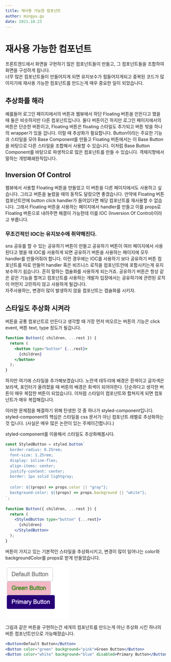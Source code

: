 ```yaml
---
title: 재사용 가능한 컴포넌트
author: mingyu.gu
date: 2021.10.23
---
```


# 재사용 가능한 컴포넌트

프론트엔드에서 화면을 구현하기 많은 컴포넌트들이 만들고, 그 컴포넌트들을 조합하여 화면을 구성하게 됩니다.  
너무 많은 컴포넌트들이 만들어지게 되면 유지보수가 힘들어지게되고 중복된 코드가 많아지기에 재사용 가능한 컴포넌트를 만드는게 매우 중요한 일이 되었습니다.

## 추상화를 해라

예를들어 로그인 페이지에서의 버튼과 웹뷰에서 하단 Floating 버튼을 만든다고 했을 때 둘은 비슷하지만 다른 컴포넌트입니다.
둘다 버튼이긴 하지만 로그인 페이지에서의 버튼은 단순한 버튼이고, Floating 버튼은 floating 스타일도 추가되고 버튼 밖을 하나의 wrapper가 있을 겁니다.
이럴 때 추상화가 필요합니다. Button이라는 주요한 기능과 스타일을 모아 Base Component를 만들고 Floating 버튼에서는 이 Base Button을 바탕으로 다른 스타일을 조합해서 사용할 수 있습니다.
이처럼 Base Button Component를 바탕으로 파생적으로 많은 컴포넌트를 만들 수 있습니다. 객체지향에서 말하는 개방폐쇄원칙입니다.

## Inversion Of Control

웹뷰에서 사용할 Floating 버튼을 만들었고 이 버튼을 다른 페이지에서도 사용하고 싶습니다. 그리고 버튼을 눌렸을 때의 동작도 달랐으면 좋겠습니다.
만약에 Floating 버튼 컴포넌트안에 button click handler가 들어있다면 해당 컴포넌트를 재사용할 수 없습니다.
그래서 Floating 버튼을 사용하는 페이지에서 handler를 만들고 이를 props로 Floating 버튼으로 내려주면 해결이 가능한데 이를 IOC (Inversion Of Control)이라고 부릅니다.

### 무조건적인 IOC는 유지보수에 취약해진다.

sns 공유를 할 수 있는 공유하기 버튼이 만들고 공유하기 버튼이 여러 페이지에서 사용된다고 했을 때 IOC를 사용하게 되면 공유하기 버튼을 사용하는 페이지에 모두 handler를 만들어줘야 합니다.
이런 경우에는 IOC를 사용하기 보다 공유하기 버튼 컴포넌트를 따로 만들어 handler 혹은 비즈니스 로직을 컴포넌트안에 포함시키는게 유지보수하기 쉽습니다. 흔히 말하는 캡슐화를 사용하게 되는거죠.
공유하기 버튼은 항상 같은 같은 기능을 할꺼고 컴포넌트를 사용하는 개발자 입장에서는 공유하기에 관련된 로직이 어떤지 고민하지 않고 사용하게 될겁니다.  
자주사용하는, 변경이 많이 발생하지 않을 컴포넌트는 캡슐화를 시키자.

## 스타일도 추상화 시켜라

버튼을 공통 컴포넌트로 만든다고 생각할 때 가장 먼저 떠오르는 버튼의 기능은 click event, 버튼 text, type 정도가 될겁니다.

```jsx
function Button({ children, ...rest }) {
  return (
    <button type="button" {...rest}>
      {children}
    </button>
  );
}
```

하지만 여기에 스타일을 추가해보겠습니다.
노란색 테두리에 배경은 흰색이고 글자색은 보라색, 포인터가 올려졌을 때 버튼의 배경은 회색이 되어야한다.
단순하다고 생각한 버튼이 매우 복잡한 버튼이 되었습니다.
이처럼 스타일이 컴포넌트와 합쳐지게 되면 컴포넌트가 매우 복잡해집니다.

이러한 문제점을 해결하기 위해 탄생한 것 중 하나가 styled-component입니다.
styled-component의 핵심은 스타일을 css 문서가 아닌 컴포넌트 레벨로 추상화하는 것 입니다.
(사실은 매우 많은 논란이 있는 주제이긴합니다.)

styled-component를 이용해서 스타일도 추상화해봅시다.

```jsx
const StyledButton = styled.button`
  border-radius: 0.25rem;
  font-size: 1.25rem;
  display: inline-flex;
  align-items: center;
  justify-content: center;
  border: 1px solid lightgray;

  color: ${(props) => props.color || "gray"};
  background-color: ${(props) => props.background || "white"};
`;

function Button({ children, ...rest }) {
  return (
    <StyledButton type="button" {...rest}>
      {children}
    </StyledButton>
  );
}
```

버튼이 가지고 있는 기본적인 스타일을 추상화시키고, 변경이 많이 일어나는 color와 backgroundColor를 props로 받게 만들었습니다.

<img width="200" src="./image/reuseable-component-01.png"/>

그림과 같은 버튼을 구현하는건 세개의 컴포넌트를 만드는게 아닌 추상화 시킨 하나의 버튼 컴포넌트만으로 가능해졌습니다.

```jsx
<Button>Default Button</Button>
<Button color="green" background="pink">Green Button</Button>
<Button color="white" background="blue" disabled>Primary Button</Button>
```
